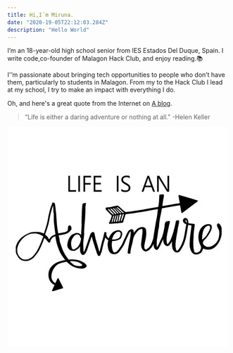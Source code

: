 ```yaml
---
title: Hi,I´m Miruna.
date: "2020-19-05T22:12:03.284Z"
description: "Hello World"
---
```


I’m an 18-year-old high school senior from IES Estados Del Duque, Spain. I write code,co-founder of Malagon Hack Club, and enjoy reading.📚

I'’m passionate about bringing tech opportunities to people who don’t have them, particularly to students in Malagon. From my to the Hack Club I lead at my school, I try to make an impact with everything I do.

Oh, and here's a great quote from the Internet on
[A blog](https://en.wikipedia.org/wiki/Salted_duck_egg).

> “Life is either a daring adventure or nothing at all.” -Helen Keller


![Chinese Salty Egg](./salty_egg.jpg)

